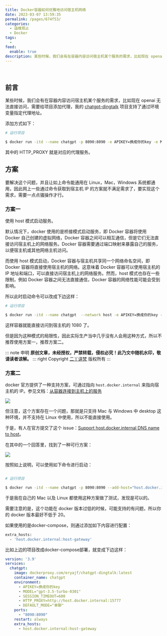 ```yaml
---
title: Docker容器如何优雅地访问宿主机网络
date: 2023-03-07 13:59:35
permalink: /pages/674f53/
categories:
  - 运维观止
  - Docker
tags:
  -
feed:
  enable: true
description: 某些时候，我们会有在容器内容访问宿主机某个服务的需求，比如现在 openai 无法直接访问，需要给项目添加代理，我的 [chatgpt-dingtalk](https://github.com/eryajf/chatgpt-dingtalk) 项目支持了通过环境变量指定代理地址。
---
```


<br><ArticleTopAd></ArticleTopAd>



## 前言

某些时候，我们会有在容器内容访问宿主机某个服务的需求，比如现在 openai 无法直接访问，需要给项目添加代理，我的 [chatgpt-dingtalk](https://github.com/eryajf/chatgpt-dingtalk) 项目支持了通过环境变量指定代理地址。

添加方式如下：

```sh
# 运行项目

$ docker run -itd --name chatgpt -p 8090:8090 -e APIKEY=换成你的key -e MODEL="gpt-3.5-turbo" -e SESSION_TIMEOUT=600 -e HTTP_PROXY="" -e DEFAULT_MODE="单聊" --restart=always dockerproxy.com/eryajf/chatgpt-dingtalk:latest
```

其中的 HTTP_PROXY 就是对应的代理服务。

## 方案

要解决这个问题，并且让如上命令能通用在 Linux，Mac，Windows 系统都通用，因此网上一些通过命令获取到宿主机 IP 的方案就不满足需求了，要实现这个需求，需要一点点骚操作才行。

### 方案一

使用 host 模式启动服务。

默认情况下，docker 使用的是桥接模式启动服务，即 Docker 容器将使用 Docker 自己创建的虚拟网络，Docker 容器之间可以相互通信，但是它们无法直接访问宿主机上的网络服务。Docker 容器需要通过端口映射来暴露自己的服务，以便宿主机或其他网络主机访问。

而使用 host 模式启动，Docker 容器与宿主机共享同一个网络命名空间，即 Docker 容器将直接使用宿主机的网络。这意味着 Docker 容器可以使用宿主机的 IP 地址和端口，可以直接访问宿主机上的网络服务。然而，host 模式也存在一些限制，例如 Docker 容器之间无法直接通信，Docker 容器的网络性能可能会受到影响。

所以此时启动命令可以改成下边这样：

```sh
# 运行项目

$ docker run -itd --name chatgpt  --network host -e APIKEY=换成你的key -e MODEL="gpt-3.5-turbo" -e SESSION_TIMEOUT=600 -e HTTP_PROXY="http://127.0.0.1:1080" -e DEFAULT_MODE="单聊" --restart=always dockerproxy.com/eryajf/chatgpt-dingtalk:latest
```

这样容器就能直接访问到宿主机的 1080 了。

但是因为这种模式的局限性，因此实际生产当中几乎没有人会用这种方式，所以不推荐使用方案一，推荐方案二。

::: note 申明
**原创文章<Badge text='eryajf' />，未经授权，严禁转载，侵权必究！此乃文中随机水印，敬请读者谅解。**
::: right
Copyright  [二丫讲梵](https://wiki.eryajf.net) 版权所有
:::

### 方案二

docker 官方提供了一种支持方案，可通过指向 `host.docker.internal` 来指向宿主机的 IP。参见文档：[从容器连接到主机上的服务](https://docs.docker.com/desktop/networking/#i-want-to-connect-from-a-container-to-a-service-on-the-host)

![](http://t.eryajf.net/imgs/2023/03/215c61e103505625.png)

但注意，这个方案存在一个问题，那就是只支持 Mac 与 Windows 中 desktop 这种环境，并不支持在 Linux 中使用，所以不能直接使用。

于是，有人在官方提交了这个 issue：[Support host.docker.internal DNS name to host](https://github.com/docker/for-linux/issues/264)。

在其中的一个回答里，找到了一种可行方案：

![](http://t.eryajf.net/imgs/2023/03/b390bdbf9f727d2d.png)

按照如上说明，可以使用如下命令进行启动：

```sh

# 运行项目

$ docker run -itd --name chatgpt -p 8090:8090 --add-host="host.docker.internal:host-gateway" -e APIKEY=换成你的key -e MODEL="gpt-3.5-turbo" -e SESSION_TIMEOUT=600 -e HTTP_PROXY="http://host.docker.internal:15732" -e DEFAULT_MODE="单聊" --restart=always dockerproxy.com/eryajf/chatgpt-dingtalk:latest

```

于是我在自己的 Mac 以及 Linux 都使用这种方案做了测试，发现是可以的。

需要注意的是，这个功能在 docker 版本过低的时候，可能支持的有问题，所以你的 docker 版本最好不低于 20。

如果使用的是docker-compose，则通过添加如下内容进行配置：

```sh
extra_hosts:
  - 'host.docker.internal:host-gateway'
```

比如上边的项目改成docker-compose部署，就变成下边这样：

```yaml
version: '3.9'
services:
  chatgpt:
    image: dockerproxy.com/eryajf/chatgpt-dingtalk:latest
    container_name: chatgpt
    environment:
      - APIKEY=换成你的key
      - MODEL="gpt-3.5-turbo-0301"
      - SESSION_TIMEOUT=600
      - HTTP_PROXY=http://host.docker.internal:15777
      - DEFAULT_MODE="单聊"
    ports:
      - "8090:8090"
    restart: always
    extra_hosts:
      - host.docker.internal:host-gateway
```

<br><ArticleTopAd></ArticleTopAd>

